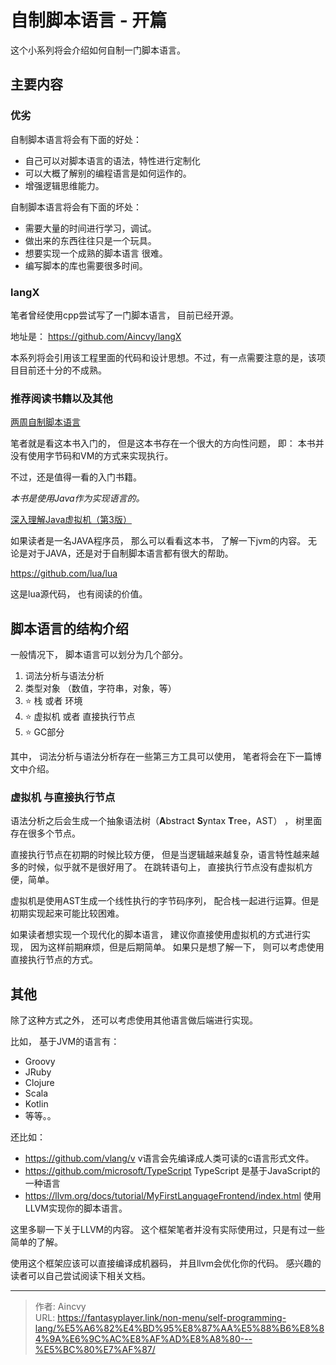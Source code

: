 # 自制脚本语言 - 开篇


这个小系列将会介绍如何自制一门脚本语言。 



## 主要内容



### 优劣

自制脚本语言将会有下面的好处：

- 自己可以对脚本语言的语法，特性进行定制化
- 可以大概了解别的编程语言是如何运作的。
- 增强逻辑思维能力。



自制脚本语言将会有下面的坏处：

- 需要大量的时间进行学习，调试。
- 做出来的东西往往只是一个玩具。
- 想要实现一个成熟的脚本语言 很难。
- 编写脚本的库也需要很多时间。



### langX

笔者曾经使用cpp尝试写了一门脚本语言， 目前已经开源。 

地址是： https://github.com/Aincvy/langX

本系列将会引用该工程里面的代码和设计思想。不过，有一点需要注意的是，该项目目前还十分的不成熟。

### 推荐阅读书籍以及其他

[两周自制脚本语言](https://book.douban.com/subject/25908672/)

笔者就是看这本书入门的， 但是这本书存在一个很大的方向性问题， 即： 本书并没有使用字节码和VM的方式来实现执行。

不过，还是值得一看的入门书籍。

*本书是使用Java作为实现语言的。*

[深入理解Java虚拟机（第3版）](https://book.douban.com/subject/34907497/)

如果读者是一名JAVA程序员， 那么可以看看这本书， 了解一下jvm的内容。 无论是对于JAVA，还是对于自制脚本语言都有很大的帮助。



https://github.com/lua/lua

这是lua源代码， 也有阅读的价值。



## 脚本语言的结构介绍

一般情况下， 脚本语言可以划分为几个部分。

1. 词法分析与语法分析
2. 类型对象 （数值，字符串，对象，等）
3. ⭐ 栈  或者 环境   
4. ⭐ 虚拟机 或者 直接执行节点 
5. ⭐ GC部分

其中， 词法分析与语法分析存在一些第三方工具可以使用， 笔者将会在下一篇博文中介绍。

### 虚拟机 与直接执行节点

语法分析之后会生成一个抽象语法树（**A**bstract **S**yntax **T**ree，AST） ， 树里面存在很多个节点。

直接执行节点在初期的时候比较方便， 但是当逻辑越来越复杂，语言特性越来越多的时候，似乎就不是很好用了。 在跳转语句上， 直接执行节点没有虚拟机方便，简单。

虚拟机是使用AST生成一个线性执行的字节码序列， 配合栈一起进行运算。但是初期实现起来可能比较困难。

如果读者想实现一个现代化的脚本语言， 建议你直接使用虚拟机的方式进行实现， 因为这样前期麻烦，但是后期简单。  如果只是想了解一下， 则可以考虑使用直接执行节点的方式。



## 其他

除了这种方式之外， 还可以考虑使用其他语言做后端进行实现。

比如， 基于JVM的语言有：

- Groovy
- JRuby
- Clojure
- Scala
- Kotlin
- 等等。。



还比如：

- https://github.com/vlang/v     v语言会先编译成人类可读的c语言形式文件。
- https://github.com/microsoft/TypeScript  TypeScript 是基于JavaScript的一种语言
- https://llvm.org/docs/tutorial/MyFirstLanguageFrontend/index.html 使用LLVM实现你的脚本语言。



这里多聊一下关于LLVM的内容。 这个框架笔者并没有实际使用过，只是有过一些简单的了解。

使用这个框架应该可以直接编译成机器码， 并且llvm会优化你的代码。 感兴趣的读者可以自己尝试阅读下相关文档。




---

> 作者: Aincvy  
> URL: https://fantasyplayer.link/non-menu/self-programming-lang/%E5%A6%82%E4%BD%95%E8%87%AA%E5%88%B6%E8%84%9A%E6%9C%AC%E8%AF%AD%E8%A8%80---%E5%BC%80%E7%AF%87/  

